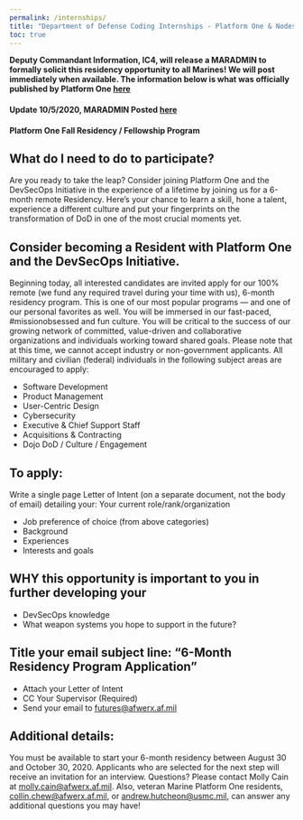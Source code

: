 ```yaml
---
permalink: /internships/
title: "Department of Defense Coding Internships - Platform One & Nodes"
toc: true
---
```


**Deputy Commandant Information, IC4, will release a MARADMIN to formally solicit this residency opportunity to all Marines! We will post immediately when available.  The information below is what was officially published by Platform One [here](https://medium.com/@platformone/call-for-6-month-residency-candidates-d0af121ddb0b)**

#### Update 10/5/2020, MARADMIN Posted [here](https://www.marines.mil/News/Messages/Messages-Display/Article/2371787/department-of-defense-platform-one-fellowship-opportunity/)

#### Platform One Fall Residency / Fellowship Program

## What do I need to do to participate?
Are you ready to take the leap? Consider joining Platform One and the DevSecOps Initiative in the experience of a lifetime by joining us for a 6-month remote Residency. Here’s your chance to learn a skill, hone a talent, experience a different culture and put your fingerprints on the transformation of DoD in one of the most crucial moments yet.

## Consider becoming a Resident with Platform One and the DevSecOps Initiative.
Beginning today, all interested candidates are invited apply for our 100% remote (we fund any required travel during your time with us), 6-month residency program.
This is one of our most popular programs — and one of our personal favorites as well. You will be immersed in our fast-paced, #missionobsessed and fun culture. You will be critical to the success of our growing network of committed, value-driven and collaborative organizations and individuals working toward shared goals.
Please note that at this time, we cannot accept industry or non-government applicants. All military and civilian (federal) individuals in the following subject areas are encouraged to apply:
* Software Development
* Product Management
* User-Centric Design
* Cybersecurity
* Executive & Chief Support Staff
* Acquisitions & Contracting
* Dojo DoD / Culture / Engagement

## To apply:
Write a single page Letter of Intent (on a separate document, not the body of email) detailing your:
Your current role/rank/organization
* Job preference of choice (from above categories)
* Background
* Experiences
* Interests and goals

## WHY this opportunity is important to you in further developing your
* DevSecOps knowledge
* What weapon systems you hope to support in the future?

## Title your email subject line: “6-Month Residency Program Application”
* Attach your Letter of Intent
* CC Your Supervisor (Required)
* Send your email to futures@afwerx.af.mil
## Additional details:
You must be available to start your 6-month residency between August 30 and October 30, 2020.
Applicants who are selected for the next step will receive an invitation for an interview.
Questions? Please contact Molly Cain at molly.cain@afwerx.af.mil.
Also, veteran Marine Platform One residents, collin.chew@afwerx.af.mil, or andrew.hutcheon@usmc.mil, can answer any additional questions you may have!
